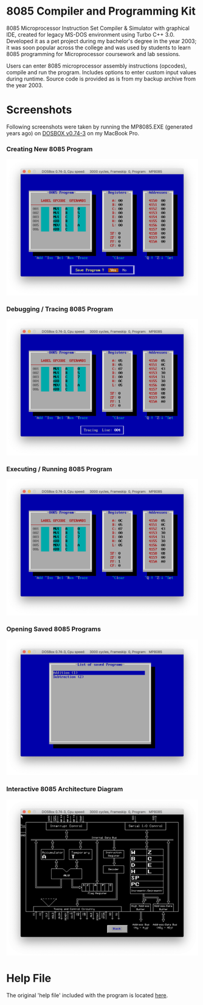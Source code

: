 # 8085 Compiler and Programming Kit

8085 Microprocessor Instruction Set Compiler &amp; Simulator with graphical IDE, created for legacy MS-DOS environment using Turbo C++ 3.0. Developed it as a pet project during my bachelor's degree in the year 2003; it was soon popular across the college and was used by students to learn 8085 programming for Microprocessor coursework and lab sessions.

Users can enter 8085 microprocessor assembly instructions (opcodes), compile and run the program. Includes options to enter custom input values during runtime. Source code is provided as is from my backup archive from the year 2003.

# Screenshots

Following screenshots were taken by running the MP8085.EXE (generated years ago) on [DOSBOX v0.74-3](https://www.dosbox.com/) on my MacBook Pro.

### Creating New 8085 Program

![Creating New 8085 Program](/Screenshots/1-New-8085-Program.png)

### Debugging / Tracing 8085 Program

![Debugging / Tracing 8085 Program](/Screenshots/2-Debug-8085-Program.png)

### Executing / Running 8085 Program

![Executing / Running 8085 Program](/Screenshots/3-Run-8085-Program.png)

### Opening Saved 8085 Programs

![Opening Saved 8085 Programs](/Screenshots/4-Open-8085-Program.png)

### Interactive 8085 Architecture Diagram

![Interactive 8085 Architecture Diagram](/Screenshots/5-8085-Architecture.png)

# Help File

The original 'help file' included with the program is located [here](/MP8085.hlp).
